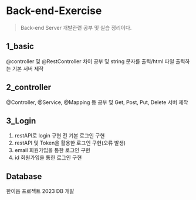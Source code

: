# Back-end-Exercise
>Back-end Server 개발관련 공부 및 실습 정리이다.

## 1_basic

@controller 및 @RestController 차이 공부 및 string 문자를 출력/html 파일 출력하는 기본 서버 제작

## 2_controller

@Controller, @Service, @Mapping 등 공부 및 Get, Post, Put, Delete 서버 제작

## 3_Login

1. restAPI로 login 구현 전 기본 로그인 구현
2. restAPI 및 Token을 활용한 로그인 구현(오류 발생)
3. email 회원가입을 통한 로그인 구현
4. id 회원가입을 통한 로그인 구현

## Database

한이음 프로젝트 2023 DB 개발
